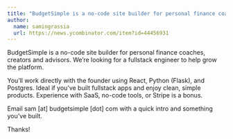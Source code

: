 ```yaml
---
title: "BudgetSimple is a no-code site builder for personal finance coaches, creators and advisors. We’re looking for a fullstack engineer to help grow the platform."
author:
  name: samingrassia
  url: https://news.ycombinator.com/item?id=44456931
---
```


<JobNavigation />

BudgetSimple is a no-code site builder for personal finance coaches, creators and advisors. We’re looking for a fullstack engineer to help grow the platform.

You’ll work directly with the founder using React, Python (Flask), and Postgres. Ideal if you’ve built fullstack apps and enjoy clean, simple products. Experience with SaaS, no-code tools, or Stripe is a bonus.

Email sam [at] budgetsimple [dot] com with a quick intro and something you’ve built.

Thanks!
<JobApplication />
